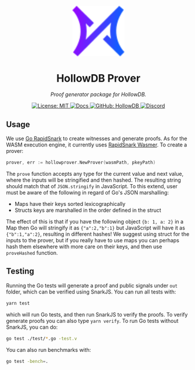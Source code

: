 <p align="center">
  <img src="https://raw.githubusercontent.com/firstbatchxyz/hollowdb/master/logo.svg" alt="logo" width="142">
</p>

<p align="center">
  <h1 align="center">
    HollowDB Prover
  </h1>
  <p align="center">
    <i>Proof generator package for HollowDB.</i>
  </p>
</p>

<p align="center">
    <a href="https://opensource.org/licenses/MIT" target="_blank">
        <img alt="License: MIT" src="https://img.shields.io/badge/license-MIT-yellow.svg">
    </a>
    <a href="https://docs.hollowdb.xyz/zero-knowledge-proofs/hollowdb-prover" target="_blank">
        <img alt="Docs" src="https://img.shields.io/badge/docs-hollowdb-3884FF.svg?logo=gitbook">
    </a>
    <a href="https://github.com/firstbatchxyz/hollowdb" target="_blank">
        <img alt="GitHub: HollowDB" src="https://img.shields.io/badge/github-hollowdb-5C3EFE?logo=github">
    </a>
    <a href="https://discord.gg/2wuU9ym6fq" target="_blank">
        <img alt="Discord" src="https://dcbadge.vercel.app/api/server/2wuU9ym6fq?style=flat">
    </a>
</p>

## Usage

We use [Go RapidSnark](https://github.com/iden3/go-rapidsnark) to create witnesses and generate proofs. As for the WASM execution engine, it currently uses [RapidSnark Wasmer](https://github.com/iden3/go-rapidsnark/tree/main/witness/wasmer). To create a prover:

```go
prover, err := hollowprover.NewProver(wasmPath, pkeyPath)
```

The `prove` function accepts any type for the current value and next value, where the inputs will be stringified and then hashed. The resulting string should match that of `JSON.stringify` in JavaScript. To this extend, user must be aware of the following in regard of Go's JSON marshalling:

- Maps have their keys sorted lexicographically
- Structs keys are marshalled in the order defined in the struct

The effect of this is that if you have the following object `{b: 1, a: 2}` in a Map then Go will stringify it as `{"a":2,"b":1}` but JavaScript will have it as `{"b":1,"a":2}`, resulting in different hashes! We suggest using struct for the inputs to the prover, but if you really have to use maps you can perhaps hash them elsewhere with more care on their keys, and then use `proveHashed` function.

## Testing

Running the Go tests will generate a proof and public signals under `out` folder, which can be verified using SnarkJS. You can run all tests with:

```sh
yarn test
```

which will run Go tests, and then run SnarkJS to verify the proofs. To verify generate proofs you can also type `yarn verify`. To run Go tests without SnarkJS, you can do:

```sh
go test ./test/*.go -test.v
```

You can also run benchmarks with:

```sh
go test -bench=.
```
